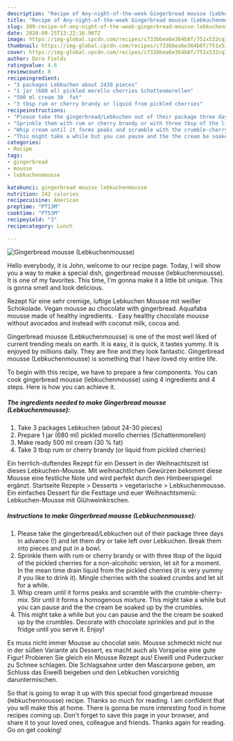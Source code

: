 ```yaml
---
description: "Recipe of Any-night-of-the-week Gingerbread mousse (Lebkuchenmousse)"
title: "Recipe of Any-night-of-the-week Gingerbread mousse (Lebkuchenmousse)"
slug: 309-recipe-of-any-night-of-the-week-gingerbread-mousse-lebkuchenmousse
date: 2020-09-25T13:22:16.907Z
image: https://img-global.cpcdn.com/recipes/c733bbea6e364b8f/751x532cq70/gingerbread-mousse-lebkuchenmousse-recipe-main-photo.jpg
thumbnail: https://img-global.cpcdn.com/recipes/c733bbea6e364b8f/751x532cq70/gingerbread-mousse-lebkuchenmousse-recipe-main-photo.jpg
cover: https://img-global.cpcdn.com/recipes/c733bbea6e364b8f/751x532cq70/gingerbread-mousse-lebkuchenmousse-recipe-main-photo.jpg
author: Dora Fields
ratingvalue: 4.6
reviewcount: 8
recipeingredient:
- "3 packages Lebkuchen about 2430 pieces"
- "1 jar (680 ml) pickled morello cherries Schattenmorellen"
- "500 ml cream 30  fat"
- "3 tbsp rum or cherry brandy or liquid from pickled cherries"
recipeinstructions:
- "Please take the gingerbread/Lebkuchen out of their package three days in advance (!) and let them dry or take left over Lebkuchen. Break them into pieces and put in a bowl."
- "Sprinkle them with rum or cherry brandy or with three tbsp of the liquid of the pickled cherries for a non-alcoholic version, let sit for a moment. In the mean time drain liquid from the pickled cherries (it is very yummy if you like to drink it). Mingle cherries with the soaked crumbs and let sit for a while."
- "Whip cream until it forms peaks and scramble with the crumble-cherry-mix. Stir until it forms a homogenous mixture. This might take a while but you can pause and the the cream be soaked up by the crumbles."
- "This might take a while but you can pause and the the cream be soaked up by the crumbles. Decorate with chocolate sprinkles and put in the fridge until you serve it. Enjoy!"
categories:
- Recipe
tags:
- gingerbread
- mousse
- lebkuchenmousse

katakunci: gingerbread mousse lebkuchenmousse 
nutrition: 242 calories
recipecuisine: American
preptime: "PT13M"
cooktime: "PT53M"
recipeyield: "3"
recipecategory: Lunch

---
```



![Gingerbread mousse (Lebkuchenmousse)](https://img-global.cpcdn.com/recipes/c733bbea6e364b8f/751x532cq70/gingerbread-mousse-lebkuchenmousse-recipe-main-photo.jpg)

Hello everybody, it is John, welcome to our recipe page. Today, I will show you a way to make a special dish, gingerbread mousse (lebkuchenmousse). It is one of my favorites. This time, I'm gonna make it a little bit unique. This is gonna smell and look delicious.

Rezept für eine sehr cremige, luftige Lebkuchen Mousse mit weißer Schokolade. Vegan mousse au chocolate with gingerbread. Aquafaba mousse made of healthy ingredients. · Easy healthy chocolate mousse without avocados and instead with coconut milk, cocoa and.

Gingerbread mousse (Lebkuchenmousse) is one of the most well liked of current trending meals on earth. It is easy, it is quick, it tastes yummy. It is enjoyed by millions daily. They are fine and they look fantastic. Gingerbread mousse (Lebkuchenmousse) is something that I have loved my entire life.


To begin with this recipe, we have to prepare a few components. You can cook gingerbread mousse (lebkuchenmousse) using 4 ingredients and 4 steps. Here is how you can achieve it.

<!--inarticleads1-->

##### The ingredients needed to make Gingerbread mousse (Lebkuchenmousse):

1. Take 3 packages Lebkuchen (about 24-30 pieces)
1. Prepare 1 jar (680 ml) pickled morello cherries (Schattenmorellen)
1. Make ready 500 ml cream (30 % fat)
1. Take 3 tbsp rum or cherry brandy (or liquid from pickled cherries)


Ein herrlich-duftendes Rezept für ein Dessert in der Weihnachtszeit ist dieses Lebkuchen-Mousse. Mit weihnachtlichen Gewürzen bekommt diese Mousse eine festliche Note und wird perfekt durch den Himbeerspiegel ergänzt. Startseite Rezepte &gt; Desserts &gt; vegetarische &gt; Lebkuchenmousse. Ein einfaches Dessert für die Festtage und euer Weihnachtsmenü: Lebkuchen-Mousse mit Glühweinkirschen. 

<!--inarticleads2-->

##### Instructions to make Gingerbread mousse (Lebkuchenmousse):

1. Please take the gingerbread/Lebkuchen out of their package three days in advance (!) and let them dry or take left over Lebkuchen. Break them into pieces and put in a bowl.
1. Sprinkle them with rum or cherry brandy or with three tbsp of the liquid of the pickled cherries for a non-alcoholic version, let sit for a moment. In the mean time drain liquid from the pickled cherries (it is very yummy if you like to drink it). Mingle cherries with the soaked crumbs and let sit for a while.
1. Whip cream until it forms peaks and scramble with the crumble-cherry-mix. Stir until it forms a homogenous mixture. This might take a while but you can pause and the the cream be soaked up by the crumbles.
1. This might take a while but you can pause and the the cream be soaked up by the crumbles. Decorate with chocolate sprinkles and put in the fridge until you serve it. Enjoy!


Es muss nicht immer Mousse au chocolat sein. Mousse schmeckt nicht nur in der süßen Variante als Dessert, es macht auch als Vorspeise eine gute Figur! Probieren Sie gleich ein Mousse Rezept aus! Eiweiß und Puderzucker zu Schnee schlagen. Die Schlagsahne unter den Mascarpone geben, am Schluss das Eiweiß beigeben und den Lebkuchen vorsichtig daruntermischen. 

So that is going to wrap it up with this special food gingerbread mousse (lebkuchenmousse) recipe. Thanks so much for reading. I am confident that you will make this at home. There is gonna be more interesting food in home recipes coming up. Don't forget to save this page in your browser, and share it to your loved ones, colleague and friends. Thanks again for reading. Go on get cooking!
